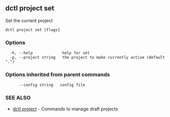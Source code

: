 ## dctl project set

Set the current project

```
dctl project set [flags]
```

### Options

```
  -h, --help             help for set
  -p, --project string   the project to make currently active (default ".")
```

### Options inherited from parent commands

```
      --config string   config file
```

### SEE ALSO

* [dctl project](dctl_project.md)	 - Commands to manage draft projects

